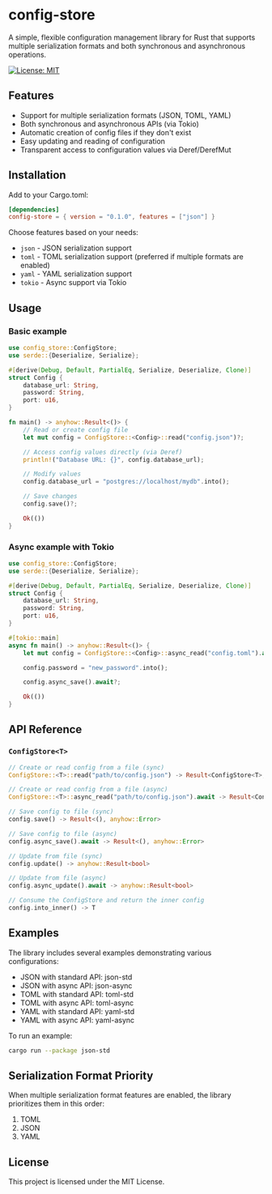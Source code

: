 # config-store

A simple, flexible configuration management library for Rust that supports multiple serialization formats and both synchronous and asynchronous operations.

[![License: MIT](https://img.shields.io/badge/License-MIT-yellow.svg)](LICENSE.txt)

## Features

- Support for multiple serialization formats (JSON, TOML, YAML)
- Both synchronous and asynchronous APIs (via Tokio)
- Automatic creation of config files if they don't exist
- Easy updating and reading of configuration
- Transparent access to configuration values via Deref/DerefMut

## Installation

Add to your Cargo.toml:

```toml
[dependencies]
config-store = { version = "0.1.0", features = ["json"] }
```

Choose features based on your needs:

- `json` - JSON serialization support
- `toml` - TOML serialization support (preferred if multiple formats are enabled)
- `yaml` - YAML serialization support
- `tokio` - Async support via Tokio

## Usage

### Basic example

```rust
use config_store::ConfigStore;
use serde::{Deserialize, Serialize};

#[derive(Debug, Default, PartialEq, Serialize, Deserialize, Clone)]
struct Config {
    database_url: String,
    password: String,
    port: u16,
}

fn main() -> anyhow::Result<()> {
    // Read or create config file
    let mut config = ConfigStore::<Config>::read("config.json")?;

    // Access config values directly (via Deref)
    println!("Database URL: {}", config.database_url);

    // Modify values
    config.database_url = "postgres://localhost/mydb".into();

    // Save changes
    config.save()?;

    Ok(())
}
```

### Async example with Tokio

```rust
use config_store::ConfigStore;
use serde::{Deserialize, Serialize};

#[derive(Debug, Default, PartialEq, Serialize, Deserialize, Clone)]
struct Config {
    database_url: String,
    password: String,
    port: u16,
}

#[tokio::main]
async fn main() -> anyhow::Result<()> {
    let mut config = ConfigStore::<Config>::async_read("config.toml").await?;

    config.password = "new_password".into();

    config.async_save().await?;

    Ok(())
}
```

## API Reference

### `ConfigStore<T>`

```rust
// Create or read config from a file (sync)
ConfigStore::<T>::read("path/to/config.json") -> Result<ConfigStore<T>, anyhow::Error>

// Create or read config from a file (async)
ConfigStore::<T>::async_read("path/to/config.json").await -> Result<ConfigStore<T>, anyhow::Error>

// Save config to file (sync)
config.save() -> Result<(), anyhow::Error>

// Save config to file (async)
config.async_save().await -> Result<(), anyhow::Error>

// Update from file (sync)
config.update() -> anyhow::Result<bool>

// Update from file (async)
config.async_update().await -> anyhow::Result<bool>

// Consume the ConfigStore and return the inner config
config.into_inner() -> T
```

## Examples

The library includes several examples demonstrating various configurations:

- JSON with standard API: json-std
- JSON with async API: json-async
- TOML with standard API: toml-std
- TOML with async API: toml-async
- YAML with standard API: yaml-std
- YAML with async API: yaml-async

To run an example:

```bash
cargo run --package json-std
```

## Serialization Format Priority

When multiple serialization format features are enabled, the library prioritizes them in this order:

1. TOML
2. JSON
3. YAML

## License

This project is licensed under the MIT License.
